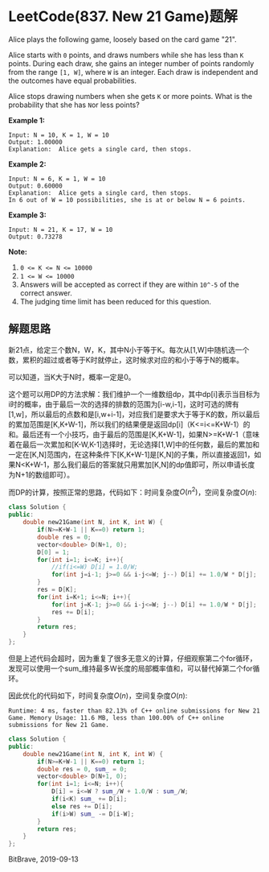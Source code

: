 # LeetCode(837. New 21 Game)题解

Alice plays the following game, loosely based on the card game "21".

Alice starts with `0` points, and draws numbers while she has less than `K` points.  During each draw, she gains an integer number of points randomly from the range `[1, W]`, where `W` is an integer.  Each draw is independent and the outcomes have equal probabilities.

Alice stops drawing numbers when she gets `K` or more points.  What is the probability that she has `N`or less points?

**Example 1:**

```
Input: N = 10, K = 1, W = 10
Output: 1.00000
Explanation:  Alice gets a single card, then stops.
```

**Example 2:**

```
Input: N = 6, K = 1, W = 10
Output: 0.60000
Explanation:  Alice gets a single card, then stops.
In 6 out of W = 10 possibilities, she is at or below N = 6 points.
```

**Example 3:**

```
Input: N = 21, K = 17, W = 10
Output: 0.73278
```

**Note:**

1. `0 <= K <= N <= 10000`
2. `1 <= W <= 10000`
3. Answers will be accepted as correct if they are within `10^-5` of the correct answer.
4. The judging time limit has been reduced for this question.

##  解题思路

新21点，给定三个数N，W，K，其中N小于等于K。每次从[1,W]中随机选一个数，累积的超过或者等于K时就停止，这时候求对应的和小于等于N的概率。

可以知道，当K大于N时，概率一定是0。

这个题可以用DP的方法求解：我们维护一个一维数组dp，其中dp[i]表示当目标为i时的概率，由于最后一次的选择的排数的范围为[i-w,i-1]，这时可选的牌有[1,w]，所以最后的点数和是[i,w+i-1]，对应我们是要求大于等于K的数，所以最后的累加范围是[K,K+W-1]，所以我们的结果便是返回dp[i]（K<=i<=K+W-1）的和。最后还有一个小技巧，由于最后的范围是[K,K+W-1]，如果N>=K+W-1（意味着在最后一次累加和[K-W,K-1]选择时，无论选择[1,W]中的任何数，最后的累加和一定在[K,N]范围内，在这种条件下[K,K+W-1]是[K,N]的子集，所以直接返回1，如果N<K+W-1，那么我们最后的答案就只用累加[K,N]的dp值即可，所以申请长度为N+1的数组即可）。

而DP的计算，按照正常的思路，代码如下：时间复杂度$O(n^2)$，空间复杂度$O(n)$:

```C++
class Solution {
public:
    double new21Game(int N, int K, int W) {
        if(N>=K+W-1 || K==0) return 1;
        double res = 0;
        vector<double> D(N+1, 0);
        D[0] = 1;
        for(int i=1; i<=K; i++){
            //if(i<=W) D[i] = 1.0/W;
            for(int j=i-1; j>=0 && i-j<=W; j--) D[i] += 1.0/W * D[j];
        }
        res = D[K];
        for(int i=K+1; i<=N; i++){
            for(int j=K-1; j>=0 && i-j<=W; j--) D[i] += 1.0/W * D[j];
            res += D[i];
        }
        return res;
    }
};
```

但是上述代码会超时，因为重复了很多无意义的计算，仔细观察第二个for循环，发现可以使用一个sum_维持最多W长度的局部概率值和，可以替代掉第二个for循环。

因此优化的代码如下，时间复杂度$O(n)$，空间复杂度$O(n)$:

`Runtime: 4 ms, faster than 82.13% of C++ online submissions for New 21 Game. Memory Usage: 11.6 MB, less than 100.00% of C++ online submissions for New 21 Game.`

```C++
class Solution {
public:
    double new21Game(int N, int K, int W) {
        if(N>=K+W-1 || K==0) return 1;
        double res = 0, sum_ = 0;
        vector<double> D(N+1, 0);
        for(int i=1; i<=N; i++){
            D[i] = i<=W ? sum_/W + 1.0/W : sum_/W;
            if(i<K) sum_ += D[i];
            else res += D[i];
            if(i>W) sum_ -= D[i-W];
        }
        return res;
    }
};
```

BitBrave, 2019-09-13